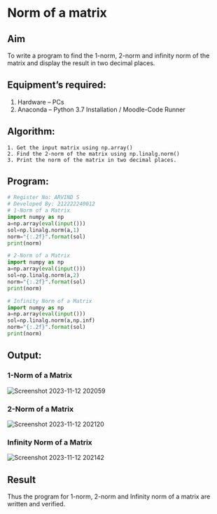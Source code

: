 # Norm of a matrix
## Aim
To write a program to find the 1-norm, 2-norm and infinity norm of the matrix and display the result in two decimal places.
## Equipment’s required:
1.	Hardware – PCs
2.	Anaconda – Python 3.7 Installation / Moodle-Code Runner
## Algorithm:
	1. Get the input matrix using np.array()   
	2. Find the 2-norm of the matrix using np.linalg.norm()
	3. Print the norm of the matrix in two decimal places.
## Program:
```Python
# Register No: ARVIND S
# Developed By: 212222240012
# 1-Norm of a Matrix
import numpy as np
a=np.array(eval(input()))
sol=np.linalg.norm(a,1)
norm="{:.2f}".format(sol)
print(norm)

# 2-Norm of a Matrix
import numpy as np
a=np.array(eval(input()))
sol=np.linalg.norm(a,2)
norm="{:.2f}".format(sol)
print(norm)

# Infinity Norm of a Matrix
import numpy as np
a=np.array(eval(input()))
sol=np.linalg.norm(a,np.inf)
norm="{:.2f}".format(sol)
print(norm)

```
## Output:
### 1-Norm of a Matrix
![Screenshot 2023-11-12 202059](https://github.com/S-ARVIND01/Norm-of-a-matrix/assets/118707337/173f8231-58f2-408c-8984-1c3dbfa86d87)

### 2-Norm of a Matrix
![Screenshot 2023-11-12 202120](https://github.com/S-ARVIND01/Norm-of-a-matrix/assets/118707337/de6146f9-6a3b-4a08-89ae-29c18475e86c)

### Infinity Norm of a Matrix
![Screenshot 2023-11-12 202142](https://github.com/S-ARVIND01/Norm-of-a-matrix/assets/118707337/2f24c4b5-1afd-4049-bb87-b9e495c992f1)

## Result
Thus the program for 1-norm, 2-norm and Infinity norm of a matrix are written and verified.
